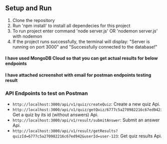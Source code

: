 
## Setup and Run
1. Clone the repository
2. Run 'npm install' to install all dependecies for this project
3. To run project enter command 'node server.js' OR 'nodemon server.js' with nodemon
4. If the project runs successfully, the terminal will display: "Server is running on port 3000" and "Successfully connected to the database!"

#### I have used MongoDB Cloud so that you can get actual results for below endpoints
#### I have attached screenshot with email for postman endpoints testing result

### API Endpoints to test on Postman
- `http://localhost:3000/api/v1/quiz/createQuiz`: Create a new quiz Api.
- `http://localhost:3000/api/v1/quiz/getQuiz/6777c5a270982216c67ed942`: Get a quiz by its id (without answers) Api.
- `http://localhost:3000/api/v1/result/submitAnswer`: Submit an answer Api.
- `http://localhost:3000/api/v1/result/getResults?quizId=6777c5a270982216c67ed942&userId=user-123`: Get quiz results Api.
